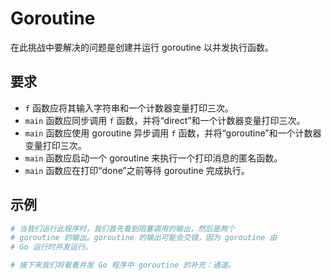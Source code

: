 # Goroutine

在此挑战中要解决的问题是创建并运行 goroutine 以并发执行函数。

## 要求

- `f` 函数应将其输入字符串和一个计数器变量打印三次。
- `main` 函数应同步调用 `f` 函数，并将“direct”和一个计数器变量打印三次。
- `main` 函数应使用 goroutine 异步调用 `f` 函数，并将“goroutine”和一个计数器变量打印三次。
- `main` 函数应启动一个 goroutine 来执行一个打印消息的匿名函数。
- `main` 函数应在打印“done”之前等待 goroutine 完成执行。

## 示例

```sh
# 当我们运行此程序时，我们首先看到阻塞调用的输出，然后是两个
# goroutine 的输出。goroutine 的输出可能会交错，因为 goroutine 由
# Go 运行时并发运行。

# 接下来我们将看看并发 Go 程序中 goroutine 的补充：通道。
```
